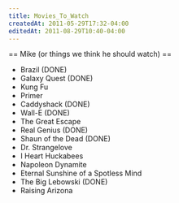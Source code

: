```yaml
---
title: Movies_To_Watch
createdAt: 2011-05-29T17:32-04:00
editedAt: 2011-08-29T10:40-04:00
---
```


== Mike (or things we think he should watch) ==
* Brazil (DONE)
* Galaxy Quest (DONE)
* Kung Fu
* Primer
* Caddyshack (DONE)
* Wall-E (DONE)
* The Great Escape
* Real Genius (DONE)
* Shaun of the Dead (DONE)
* Dr. Strangelove
* I Heart Huckabees
* Napoleon Dynamite
* Eternal Sunshine of a Spotless Mind
* The Big Lebowski (DONE)
* Raising Arizona

